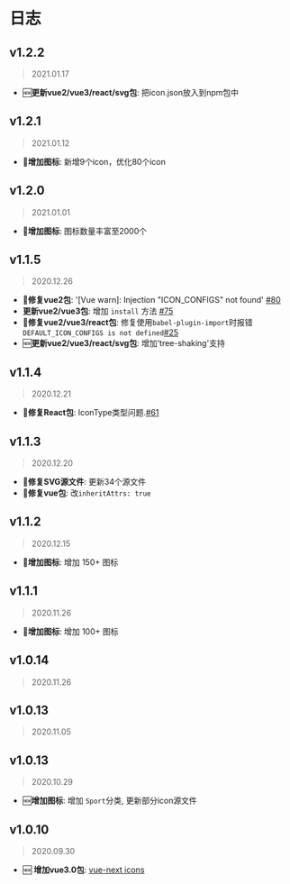 # 日志
## v1.2.2
> 2021.01.17
- 🆕**更新vue2/vue3/react/svg包**: 把icon.json放入到npm包中

## v1.2.1
> 2021.01.12
- 🦋**增加图标**: 新增9个icon，优化80个icon

## v1.2.0
> 2021.01.01
- 🦋**增加图标**: 图标数量丰富至2000个

## v1.1.5
> 2020.12.26
- 🐞**修复vue2包**: '[Vue warn]: Injection "ICON_CONFIGS" not found' [#80](https://github.com/bytedance/IconPark/issues/80)
- **更新vue2/vue3包**: 增加 `install` 方法 [#75](https://github.com/bytedance/IconPark/issues/75)
- 🐞**修复vue2/vue3/react包**: 修复使用`babel-plugin-import`时报错`DEFAULT_ICON_CONFIGS is not defined`[#25](https://github.com/bytedance/IconPark/issues/25)
- 🆕**更新vue2/vue3/react/svg包**: 增加'tree-shaking'支持

## v1.1.4
> 2020.12.21
- 🐞**修复React包**: IconType类型问题.[#61](https://github.com/bytedance/IconPark/issues/61)

## v1.1.3
> 2020.12.20
- 🐞**修复SVG源文件**: 更新34个源文件
- 🐞**修复vue包**: 改`inheritAttrs: true`

## v1.1.2
> 2020.12.15
- 🦋**增加图标**: 增加 150+ 图标

## v1.1.1
> 2020.11.26
- 🦋**增加图标**: 增加 100+ 图标


## v1.0.14
> 2020.11.26 

## v1.0.13
> 2020.11.05

## v1.0.13
> 2020.10.29
- 🆕**增加图标**: 增加 `Sport`分类, 更新部分icon源文件

## v1.0.10
> 2020.09.30
-  🆕 **增加vue3.0包**: [vue-next icons](https://github.com/bytedance/IconPark/tree/master/packages/vue-next)
